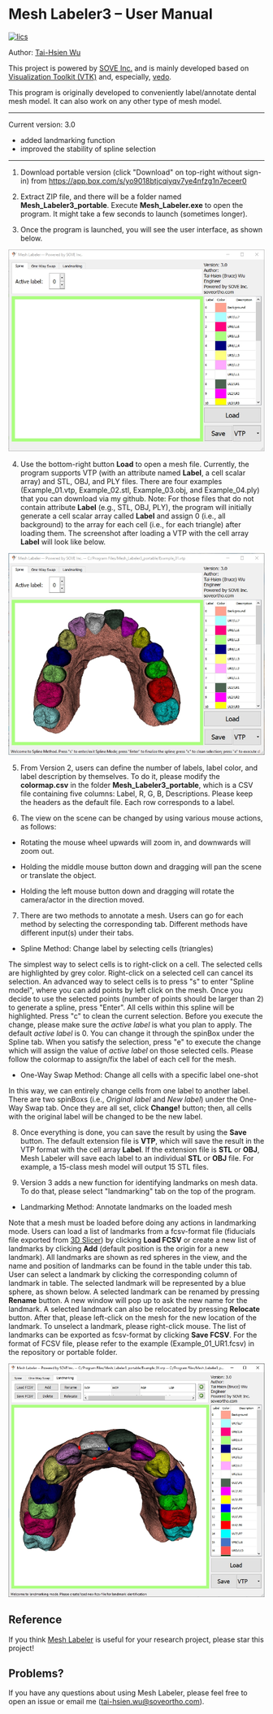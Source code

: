 Mesh Labeler3 – User Manual
==========================

[![lics](https://img.shields.io/badge/license-MIT-blue.svg)](https://en.wikipedia.org/wiki/MIT_License)

Author: [Tai-Hsien Wu](https://github.com/Tai-Hsien)

This project is powered by [SOVE Inc.](https://soveortho.com) and is mainly developed based on [Visualization Toolkit (VTK)](https://vtk.org/) and, especially, [vedo](https://github.com/marcomusy/vedo).

This program is originally developed to conveniently label/annotate dental mesh model. It can also work on any other type of mesh model.

------------
Current version: 3.0

* added landmarking function
* improved the stability of spline selection

------------

1.  Download portable version (click "Download" on top-right without sign-in) from 
	<https://app.box.com/s/yo9018btjcqiyqv7ye4nfzg1n7eceer0> 

2.  Extract ZIP file, and there will be a folder named
    **Mesh_Labeler3_portable**. Execute **Mesh_Labeler.exe** to open the program. It might take a few seconds to launch (sometimes longer). 
	
3. 	Once the program is launched, you will see the user interface, as shown below.

![Figure 1. The user interface of **Mesh Labeler**](./figure1.jpg)

4.  Use the bottom-right button **Load** to open a mesh file. Currently, the program supports VTP
    (with an attribute named **Label**, a cell scalar array) and STL, OBJ, and PLY files. There are four examples (Example_01.vtp, Example_02.stl, Example_03.obj, and Example_04.ply) that you can download via my github.
	Note: For those files that do not contain attribute **Label** (e.g., STL, OBJ, PLY), the program will initially generate a cell scalar array called **Label** 
    and assign 0 (i.e., all background) to the array for each cell
    (i.e., for each triangle) after loading them. The screenshot after loading a VTP with the cell array **Label** will look like below.

![Figure 2. After loading a suitable VTP file, you can see the model in the center of the window.](./figure2.jpg)

5.  From Version 2, users can define the number of labels, label color, and label description by themselves. To do it, please modify  the **colormap.csv** in the folder **Mesh_Labeler3_portable**, which is a CSV file containing five columns: Label, R, G, B, Descriptions.
	Please keep the headers as the default file. Each row corresponds to a label.

6.  The view on the scene can be changed by using various mouse actions, as
    follows:

-   Rotating the mouse wheel upwards will zoom in, and downwards will zoom out.

-   Holding the middle mouse button down and dragging will pan the scene or
    translate the object.

-   Holding the left mouse button down and dragging will rotate the camera/actor
    in the direction moved.

7.  There are two methods to annotate a mesh. Users can go for each method by selecting the corresponding tab. Different methods have different input(s) under their tabs.

-   Spline Method: Change label by selecting cells (triangles)

The simplest way to select cells is to right-click on a cell. The selected cells are highlighted by grey color. Right-click on a selected cell can cancel its selection.
An advanced way to select cells is to press "s" to enter "Spline model", where you can add points by left click on the mesh. Once you decide to use the selected points (number of points should be larger than 2) to generate a spline, press "Enter". All cells within this spline will be highlighted.
 Press "c" to clean the current selection. Before you execute the change, please make sure the *active label* is what you plan to apply. The default *active label* is 0. You can change it through the spinBox under the Spline tab.
When you satisfy the selection, press "e" to execute the change which will assign the value of *active label* on those selected cells. Please follow the colormap to assign/fix the label of each cell for the mesh.

-   One-Way Swap Method: Change all cells with a specific label one-shot

In this way, we can entirely change cells from one label to another label.
There are two spinBoxs (i.e., *Original label* and *New label*) under the One-Way Swap tab. Once they are all set, click **Change!** button; then, all cells with the original label will be changed to be the new label.

8.  Once everything is done, you can save the result by using the **Save** button. The default extension file is **VTP**, which will save the result in the VTP format with the cell array **Label**.
	If the extension file is **STL** or **OBJ**, Mesh Labeler will save each label to an individual **STL** or **OBJ** file. For example, a 15-class mesh model will output 15 STL files.
	
9. Version 3 adds a new function for identifying landmarks on mesh data. To do that, please select "landmarking" tab on the top of the program.

-   Landmarking Method: Annotate landmarks on the loaded mesh

Note that a mesh must be loaded before doing any actions in landmarking mode.
Users can load a list of landmarks from a fcsv-format file (fiducials file exported from [3D Slicer](https://www.slicer.org/)) by clicking **Load FCSV** or create a new list of landmarks by clicking **Add** (default position is the origin for a new landmark).
All landmarks are shown as red spheres in the view, and the name and position of landmarks can be found in the table under this tab. User can select a landmark by clicking the corresponding column of landmark in table.
The selected landmark will be represented by a blue sphere, as shown below.
A selected landmark can be renamed by pressing **Rename** button. A new window will pop up to ask the new name for the landmark.
A selected landmark can also be relocated by pressing **Relocate** button. After that, please left-click on the mesh for the new location of the landmark.
To unselect a landmark, please right-click mouse.
The list of landmarks can be exported as fcsv-format by clicking **Save FCSV**.
For the format of FCSV file, please refer to the example (Example_01_UR1.fcsv) in the repository or portable folder.


![Figure 3. The landmarking method in **Mesh Labeler**. The blue and red spheres represented the selected landmark and the rest landmarks in a given list of landmarks.](./figure3.jpg)

Reference
--------
If you think [Mesh Labeler](https://github.com/Tai-Hsien/Mesh_Labeler) is useful for your research project, please star this project!


Problems?
--------

If you have any questions about using Mesh Labeler, please feel free to open an issue or email me (tai-hsien.wu@soveortho.com).